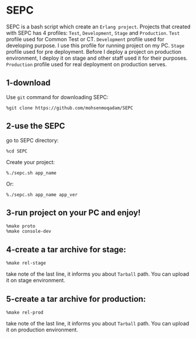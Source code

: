 SEPC
=====
SEPC is a bash script which create an `Erlang project`.
Projects that created with SEPC has 4 profiles: `Test`, `Development`, `Stage` and `Production`.
`Test` profile used for Common Test or CT.
`Development` profile used for developing purpose. I use this profile for running project on my PC.
`Stage` profile used for pre deployment. Before I deploy a project on production environment, I deploy it on stage and other staff used it for their purposes.
`Production` profile used for real deployment on production serves.

1-download
-----
Use `git` command for downloading SEPC:

	%git clone https://github.com/mohsenmoqadam/SEPC

2-use the SEPC
-----
go to SEPC directory:

	%cd SEPC
Create your project:

	%./sepc.sh app_name
Or: 

	%./sepc.sh app_name app_ver

3-run project on your PC and enjoy!
-----

	%make proto
	%make console-dev

4-create a tar archive for stage:
-----
	%make rel-stage
take note of the last line, it informs you about `Tarball` path.
You can upload it on stage environment.

5-create a tar archive for production:
-----
	%make rel-prod
take note of the last line, it informs you about `Tarball` path.
You can upload it on production environment.
